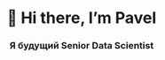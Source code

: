 <div id="header" align="center">
  <h1>👋 Hi there, I’m Pavel</h1>
  <h3>Я будущий Senior Data Scientist</h3>



<!---
PavelAlexee/PavelAlexee is a ✨ special ✨ repository because its `README.md` (this file) appears on your GitHub profile.
You can click the Preview link to take a look at your changes.
--->
